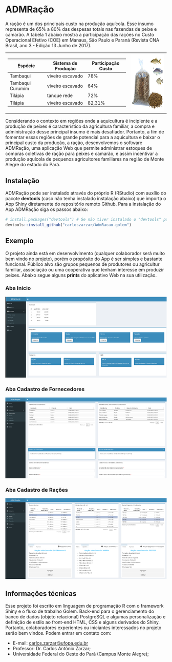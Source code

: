 
<!-- README.md is generated from README.Rmd. Please edit that file -->

# ADMRação

<!-- badges: start -->
<!-- badges: end -->

A ração é um dos principais custo na produção aquícola. Esse insumo
representa de 65% a 80% das despesas totais nas fazendas de peixe e
camarão. A tabela 1 abaixo mostra a participação das rações no Custo
Operacional Efetivo (COE) em Manaus, São Paulo e Paraná (Revista CNA
Brasil, ano 3 - Edição 13 Junho de 2017).

<table border="0">
<tr>
<td>

| Espécie          | Sistema de Produção | Participação Custo |
|------------------|---------------------|--------------------|
| Tambaqui         | viveiro escavado    | 78%                |
| Tambaqui Curumim | viveiro escavado    | 64%                |
| Tilápia          | tanque rede         | 72%                |
| Tilápia          | viveiro escavado    | 82,31%             |

</td>
<td>
<img src="https://github.com/carloszarzar/AdmRacao-golem/blob/master/man/figures/racao.jpg" alt="Ração peixe" style="height: 180px; width:180px;"/>
</td>
</tr>
</table>

Considerando o contexto em regiões onde a aquicultura é incipiente e a
produção de peixes é característico da agricultura familiar, a compra e
administração desse principal insumo é mais desafiador. Portanto, a fim
de fomentar essas regiões de grande potencial para a aquicultura e
baixar o principal custo da produção, a ração, desenvolvemos o software
ADMRação, uma aplicação Web que permite administrar estoques de compras
coletivas de ração para peixes e camarão, e assim incentivar a produção
aquícola de pequenos agricultores familiares na região de Monte Alegre
do estado do Pará.

## Instalação

ADMRação pode ser instalado através do próprio R (RStudio) com auxílio
do pacote **devtools** (caso não tenha instalado instalação abaixo) que
importa o App Shiny diretamente do repositório remoto Github. Para a
instalação do App ADMRação siga os passos abaixo:

``` r
# install.packages("devtools") # Se não tiver instalado o "devtools" package
devtools::install_github("carloszarzar/AdmRacao-golem")
```

## Exemplo

O projeto ainda está em desenvolvimento (qualquer colaborador será muito
bem vindo no projeto), porém o propósito do App é ser simples e bastante
funcional. Público alvo são grupos pequenos de produtores ou agricultur
familiar, associação ou uma cooperativa que tenham interesse em produzir
peixes. Abaixo segue alguns **prints** do aplicativo Web na sua
utilização.

### Aba Início

<a href="https://github.com/carloszarzar/AdmRacao-golem/blob/master/man/figures/app_inicio.png">
<img src="https://github.com/carloszarzar/AdmRacao-golem/blob/master/man/figures/app_inicio.png" width="630" height="252"/>
</a>

### Aba Cadastro de Fornecedores

<a href="https://github.com/carloszarzar/AdmRacao-golem/blob/master/man/figures/app_inicio.pnghttps://github.com/carloszarzar/AdmRacao-golem/blob/master/man/figures/app_fornecedor.png">
<img src="https://github.com/carloszarzar/AdmRacao-golem/blob/master/man/figures/app_fornecedor.png" width="630" height="252"/>
</a>

### Aba Cadastro de Rações

<a href="https://github.com/carloszarzar/AdmRacao-golem/blob/master/man/figures/app_racao.png">
<img src="https://github.com/carloszarzar/AdmRacao-golem/blob/master/man/figures/app_racao.png" width="630" height="252"/>
</a>

## Informações técnicas

Esse projeto foi escrito em linguagem de programação R com o framework
Shiny e o fluxo de trabalho Golem. Back-end para o gerenciamento do
banco de dados (objeto relacional) PostgreSQL e algumas personalização e
definição de estilo ao front-end HTML, CSS e alguns derivados do Shiny.
Portanto, colaboradores experientes ou iniciantes interessados no
projeto serão bem vindos. Podem entrar em contato com:

- E-mail: <carlos.zarzar@ufopa.edu.br>
- Professor: Dr. Carlos Antônio Zarzar;
- Universidade Federal do Oeste do Pará (Campus Monte Alegre);
